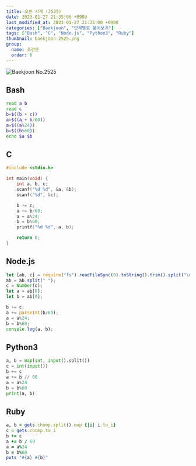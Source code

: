 ```yaml
---
title: 오븐 시계 (2525)
date: 2023-01-27 21:35:00 +0900
last_modified_at: 2023-01-27 21:35:00 +0900
categories: ["Baekjoon", "단계별로 풀어보기"]
tags: ["Bash", "C", "Node.js", "Python3", "Ruby"]
thumbnail: baekjoon-2525.png
group:
  name: 조건문
  order: 6
---
```


![Baekjoon No.2525](baekjoon-2525.png)

## Bash
```bash
read a b
read c
b=$((b + c))
a=$((a + b/60))
a=$((a%24))
b=$((b%60))
echo $a $b
```

## C
```c
#include <stdio.h>

int main(void) {
	int a, b, c;
	scanf("%d %d", &a, &b);
	scanf("%d", &c);

	b += c;
	a += b/60;
	a = a%24;
	b = b%60;
	printf("%d %d", a, b);

	return 0;
}
```

## Node.js
```javascript
let [ab, c] = require("fs").readFileSync(0).toString().trim().split("\n");
ab = ab.split(" ");
c = Number(c);
let a = ab[0];
let b = ab[0];

b += c;
a += parseInt(b/60);
a = a%24;
b = b%60;
console.log(a, b);
```

## Python3
```python
a, b = map(int, input().split())
c = int(input())
b += c
a += b // 60
a = a%24
b = b%60
print(a, b)
```

## Ruby
```ruby
a, b = gets.chomp.split().map {|i| i.to_i}
c = gets.chomp.to_i
b += c
a += b / 60
a = a%24
b = b%60
puts "#{a} #{b}"
```
